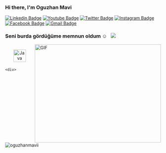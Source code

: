 ### Hi there, I'm  Oguzhan Mavi
[![Linkedin Badge](https://img.shields.io/badge/-LinkedIn-0e76a8?style=flat-square&logo=Linkedin&logoColor=white)](https://www.linkedin.com/in/o%C4%9Fuzhan-mavi-b51542149/)
[![Youtube Badge](https://img.shields.io/badge/Youtube-3b5998?style=flat-square&logo=Youtube&logoColor=red)](https://www.youtube.com/channel/UC0sWMgurJhGw4g328xG9gUA)
[![Twitter Badge](https://img.shields.io/badge/-Twitter-00acee?style=flat-square&logo=Twitter&logoColor=white)](https://twitter.com/oguzhannmavii)
[![Instagram Badge](https://img.shields.io/badge/Instagram-%2312100E.svg?&style=for-square&logo=Instagram&logoColor=red)](https://www.instagram.com/oguzhannmavii/)
[![Facebook Badge](https://img.shields.io/badge/-Facebook-0088cc?style=flat-square&logo=Facebook&logoColor=white)]()
[![Gmail Badge](https://img.shields.io/badge/Gmail-%2312100E.svg?&style=for-square&logo=Gmail&logoColor=white)](https://www.mavioguz09@gmail.com/)

### Seni burda gördüğüme memnun oldum ☺️ &nbsp; ![](https://visitor-badge.glitch.me/badge?page_id=oguzhanmavii)


<img align="right" alt="GIF" src="https://raw.githubusercontent.com/abhisheknaiidu/abhisheknaiidu/master/code.gif?raw=true" width="408" height="318" />

## 
<p align="center">
<img src="https://upload.wikimedia.org/wikipedia/tr/thumb/2/2e/Java_Logo.svg/140px-Java_Logo.svg.png" alt="Java" height="40" style="vertical-align:top; margin:4px">
  
    <div>
<!--
<a href="https://readme-stats-cfgj2cxdy.vercel.app/api?username=oguzhanmavii&count_private=true&show_icons=true&theme=tokyonight">
  <img  align="left" src="https://readme-stats-cfgj2cxdy.vercel.app/api?username=oguzhanmavii&count_private=true&show_icons=true&theme=tokyonight" />
-->
 <p><img align="center" src="https://github-readme-stats.vercel.app/api/top-langs?username=oguzhanmavii&show_icons=true&theme=dark&locale=en&layout=compact" alt="oguzhanmavii" /></p>
<!--
</a>
<a href="https://readme-stats-cfgj2cxdy.vercel.app/api/top-langs/?username=oguzhanmavii&hide=php&theme=tokyonight">
  <img align="left" src="https://readme-stats-cfgj2cxdy.vercel.app/api/top-langs/?username=oguzhanmavii&hide=php&theme=tokyonight" /> 
</a>
-->
</div>

